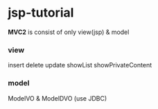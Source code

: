 # jsp-tutorial
**MVC2** is consist of only view(jsp) & model 

### view
insert delete update showList showPrivateContent
### model
ModelVO & ModelDVO (use JDBC)
